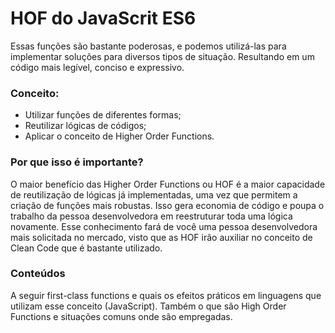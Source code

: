 # HOF do JavaScrit ES6

Essas funções são bastante poderosas, e podemos utilizá-las para implementar soluções para diversos tipos de situação. Resultando em um código mais legível, conciso e expressivo.

### Conceito:

- Utilizar funções de diferentes formas;
- Reutilizar lógicas de códigos;
- Aplicar o conceito de Higher Order Functions.

### Por que isso é importante?

O maior benefício das Higher Order Functions ou HOF é a maior capacidade de reutilização de lógicas já implementadas, uma vez que permitem a criação de funções mais robustas. Isso gera economia de código e poupa o trabalho da pessoa desenvolvedora em reestruturar toda uma lógica novamente.
Esse conhecimento fará de você uma pessoa desenvolvedora mais solicitada no mercado, visto que as HOF irão auxiliar no conceito de Clean Code que é bastante utilizado.

### Conteúdos

A seguir first-class functions e quais os efeitos práticos em linguagens que utilizam esse conceito (JavaScript). Também o que são High Order Functions e situações comuns onde são empregadas.
